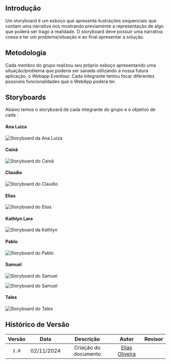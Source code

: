 ## Introdução

Um storyboard é um esboço que apresenta ilustrações sequenciais que contam uma narrativa nos mostrando previamente a representação de algo que poderá ser trago a realidade. O storyboard deve possuir uma narrativa coesa e ter um problema/situação e ao final apresentar a solução.

## Metodologia

Cada membro do grupo realizou seu próprio esboço apresentando uma situação/problema que poderia ser sanada utilizando a nossa futura aplicação, o Webapp Eventour. Cada integrante tentou focar diferentes possíveis funcionalidades que o WebApp poderá ter.

## Storyboards

Abaixo temos o storyboard de cada integrante do grupo e o objetivo de cada :

#### Ana Luiza

![Storyboard da Ana Luiza](/assets/storyboards/Ana%20Luiza%20Fernandes%20-%20storyboard.jpeg)

#### Cainã

![Storyboard do Cainã ](/assets/storyboards/caina.png)

#### Claudio

![Storyboard do Claudio](/assets/storyboards/storyboard-claudio.jpeg)

#### Elias


![Storyboard do Elias](/assets/storyboards/Elias.jpg)

<!-- #### Joel

Faltando

![Storyboard do Joel]() -->

#### Kathlyn Lara


![Storyboard da Kathlyn](/assets/storyboards/Lara.png)

#### Pablo

![Storyboard do Pablo](/assets/storyboards/pablo.jpg)

<!-- #### Pedro Paulo

Faltando

![Storyboard do Pedro Paulo](/assets/storyboards/) -->

#### Samuel

![Storyboard do Samuel](/assets/storyboards/Samuel-%20StoryBoard_page-0001.jpg)

![Storyboard do Samuel](/assets/storyboards/Samuel-%20StoryBoard_page-0002.jpg)

#### Tales

![Storyboard do Tales](/assets/storyboards/tales-rodrigues-goncalves-SB.png)


## Histórico de Versão

| Versão | Data | Descrição | Autor | Revisor
|:-:|:-:|:-:|:-:|:-:|
|`1.0`| 02/11/2024 | Criação do documento| [Elias Oliveira][EliasGH]|  |

[AnaGH]: https://github.com/analufernanndess
[CainaGH]: https://github.com/freitasc
[ClaudioGH]: https://github.com/claudiohsc
[EliasGH]: https://github.com/EliasOliver21
[GuilhermeGH]: https://github.com/gmeister18
[JoelGH]: https://github.com/JoelSRangel
[KathlynGH]: https://github.com/klmurussi
[PabloGH]: https://github.com/pabloheika
[PedroGH]: https://github.com/pedro-rodiguero
[PedroGH]: https://github.com/pabloheika
[SamuelGH]: https://github.com/samuelalvess
[TalesGH]: https://github.com/TalesRG